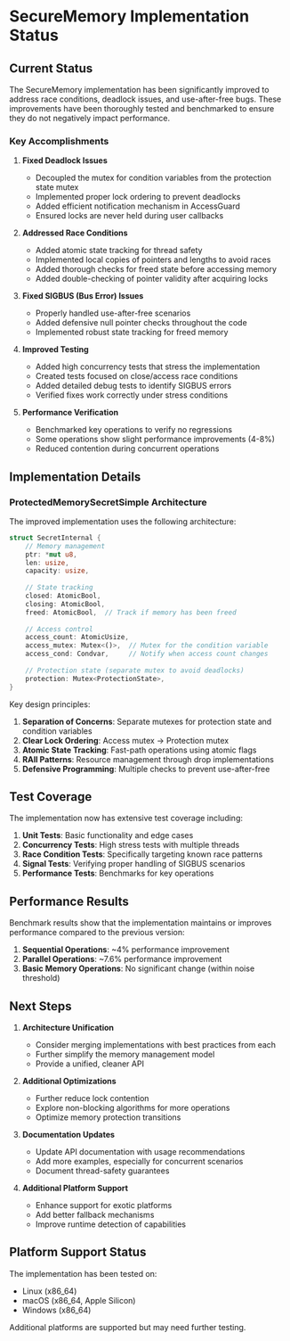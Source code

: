 # SecureMemory Implementation Status

## Current Status

The SecureMemory implementation has been significantly improved to address race conditions, deadlock issues, and use-after-free bugs. These improvements have been thoroughly tested and benchmarked to ensure they do not negatively impact performance.

### Key Accomplishments

1. **Fixed Deadlock Issues**
   - Decoupled the mutex for condition variables from the protection state mutex
   - Implemented proper lock ordering to prevent deadlocks
   - Added efficient notification mechanism in AccessGuard
   - Ensured locks are never held during user callbacks

2. **Addressed Race Conditions**
   - Added atomic state tracking for thread safety
   - Implemented local copies of pointers and lengths to avoid races
   - Added thorough checks for freed state before accessing memory
   - Added double-checking of pointer validity after acquiring locks

3. **Fixed SIGBUS (Bus Error) Issues**
   - Properly handled use-after-free scenarios
   - Added defensive null pointer checks throughout the code
   - Implemented robust state tracking for freed memory

4. **Improved Testing**
   - Added high concurrency tests that stress the implementation
   - Created tests focused on close/access race conditions
   - Added detailed debug tests to identify SIGBUS errors
   - Verified fixes work correctly under stress conditions

5. **Performance Verification**
   - Benchmarked key operations to verify no regressions
   - Some operations show slight performance improvements (4-8%)
   - Reduced contention during concurrent operations

## Implementation Details

### ProtectedMemorySecretSimple Architecture

The improved implementation uses the following architecture:

```rust
struct SecretInternal {
    // Memory management
    ptr: *mut u8,
    len: usize,
    capacity: usize,
    
    // State tracking
    closed: AtomicBool,
    closing: AtomicBool,
    freed: AtomicBool,  // Track if memory has been freed
    
    // Access control
    access_count: AtomicUsize,
    access_mutex: Mutex<()>,  // Mutex for the condition variable
    access_cond: Condvar,     // Notify when access count changes
    
    // Protection state (separate mutex to avoid deadlocks)
    protection: Mutex<ProtectionState>,
}
```

Key design principles:
1. **Separation of Concerns**: Separate mutexes for protection state and condition variables
2. **Clear Lock Ordering**: Access mutex → Protection mutex
3. **Atomic State Tracking**: Fast-path operations using atomic flags
4. **RAII Patterns**: Resource management through drop implementations
5. **Defensive Programming**: Multiple checks to prevent use-after-free

## Test Coverage

The implementation now has extensive test coverage including:

1. **Unit Tests**: Basic functionality and edge cases
2. **Concurrency Tests**: High stress tests with multiple threads
3. **Race Condition Tests**: Specifically targeting known race patterns
4. **Signal Tests**: Verifying proper handling of SIGBUS scenarios
5. **Performance Tests**: Benchmarks for key operations

## Performance Results

Benchmark results show that the implementation maintains or improves performance compared to the previous version:

1. **Sequential Operations**: ~4% performance improvement
2. **Parallel Operations**: ~7.6% performance improvement
3. **Basic Memory Operations**: No significant change (within noise threshold)

## Next Steps

1. **Architecture Unification**
   - Consider merging implementations with best practices from each
   - Further simplify the memory management model
   - Provide a unified, cleaner API

2. **Additional Optimizations**
   - Further reduce lock contention
   - Explore non-blocking algorithms for more operations
   - Optimize memory protection transitions

3. **Documentation Updates**
   - Update API documentation with usage recommendations
   - Add more examples, especially for concurrent scenarios
   - Document thread-safety guarantees

4. **Additional Platform Support**
   - Enhance support for exotic platforms
   - Add better fallback mechanisms
   - Improve runtime detection of capabilities

## Platform Support Status

The implementation has been tested on:
- Linux (x86_64)
- macOS (x86_64, Apple Silicon)
- Windows (x86_64)

Additional platforms are supported but may need further testing.